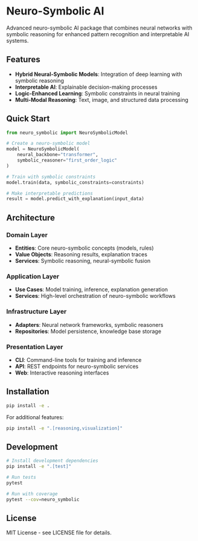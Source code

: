 # Neuro-Symbolic AI

Advanced neuro-symbolic AI package that combines neural networks with symbolic reasoning for enhanced pattern recognition and interpretable AI systems.

## Features

- **Hybrid Neural-Symbolic Models**: Integration of deep learning with symbolic reasoning
- **Interpretable AI**: Explainable decision-making processes
- **Logic-Enhanced Learning**: Symbolic constraints in neural training
- **Multi-Modal Reasoning**: Text, image, and structured data processing

## Quick Start

```python
from neuro_symbolic import NeuroSymbolicModel

# Create a neuro-symbolic model
model = NeuroSymbolicModel(
    neural_backbone="transformer",
    symbolic_reasoner="first_order_logic"
)

# Train with symbolic constraints
model.train(data, symbolic_constraints=constraints)

# Make interpretable predictions
result = model.predict_with_explanation(input_data)
```

## Architecture

### Domain Layer
- **Entities**: Core neuro-symbolic concepts (models, rules)
- **Value Objects**: Reasoning results, explanation traces
- **Services**: Symbolic reasoning, neural-symbolic fusion

### Application Layer
- **Use Cases**: Model training, inference, explanation generation
- **Services**: High-level orchestration of neuro-symbolic workflows

### Infrastructure Layer
- **Adapters**: Neural network frameworks, symbolic reasoners
- **Repositories**: Model persistence, knowledge base storage

### Presentation Layer
- **CLI**: Command-line tools for training and inference
- **API**: REST endpoints for neuro-symbolic services
- **Web**: Interactive reasoning interfaces

## Installation

```bash
pip install -e .
```

For additional features:
```bash
pip install -e ".[reasoning,visualization]"
```

## Development

```bash
# Install development dependencies
pip install -e ".[test]"

# Run tests
pytest

# Run with coverage
pytest --cov=neuro_symbolic
```

## License

MIT License - see LICENSE file for details.